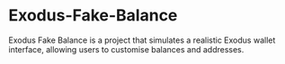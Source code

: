 # Exodus-Fake-Balance
Exodus Fake Balance is a project that simulates a realistic Exodus wallet interface, allowing users to customise balances and addresses.
